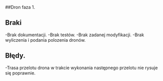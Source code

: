 ##Dron faza 1.


## Braki
-Brak dokumentacji.
-Brak testów.
-Brak zadanej modyfikacji.
-Brak wyliczenia i podania polozenia dronów.

## Błędy.
-Trasa przelotu drona w trakcie wykonania następnego przelotu nie rysuje się poprawnie.

